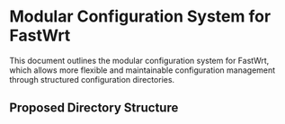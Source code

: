 # Modular Configuration System for FastWrt

This document outlines the modular configuration system for FastWrt, which allows more flexible and maintainable configuration management through structured configuration directories.

## Proposed Directory Structure

